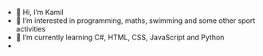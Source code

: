 - 👋 Hi, I’m Kamil
- 👀 I’m interested in programming, maths, swimming and some other sport activities
- 🌱 I’m currently learning C#, HTML, CSS, JavaScript and Python
-

<!---
KamilKula5/KamilKula5 is a ✨ special ✨ repository because its `README.md` (this file) appears on your GitHub profile.
You can click the Preview link to take a look at your changes.
--->
